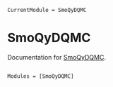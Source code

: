 ```@meta
CurrentModule = SmoQyDQMC
```

# SmoQyDQMC

Documentation for [SmoQyDQMC](https://github.com/SmoQySuite/SmoQyDQMC.jl).

```@index
```

```@autodocs
Modules = [SmoQyDQMC]
```
